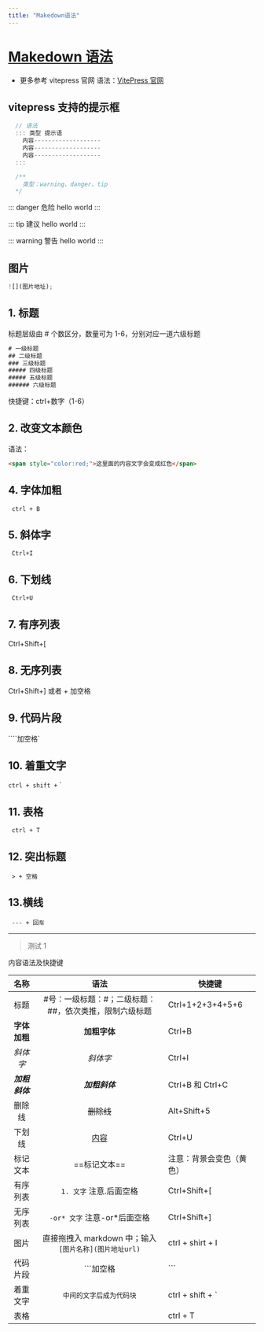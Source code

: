 ```yaml
---
title: "Makedown语法"
---
```


# [Makedown 语法](https://www.runoob.com/markdown/md-tutorial.html)

- 更多参考 vitepress 官网 语法：<a target="_Blank" href="https://vitepress.dev/guide/markdown" >VitePress 官网</a>

## vitepress 支持的提示框

```js
  // 语法
  ::: 类型 提示语
    内容-------------------
    内容-------------------
    内容-------------------
  :::

  /**
    类型：warning、danger、tip
  */
```

::: danger 危险
hello world
:::

::: tip 建议
hello world
:::

::: warning 警告
hello world
:::

## 图片

```js
![](图片地址);
```

## 1. 标题

标题层级由 # 个数区分，数量可为 1-6，分别对应一道六级标题

```js
# 一级标题
## 二级标题
### 三级标题
##### 四级标题
##### 五级标题
###### 六级标题
```

快捷键：ctrl+数字（1-6）

## 2. 改变文本颜色

语法：

```html
<span style="color:red;">这里面的内容文字会变成红色</span>
```

## 4. 字体加粗

` ctrl + B`

## 5. 斜体字

` Ctrl+I`

## 6. 下划线

` Ctrl+U`

## 7. 有序列表

Ctrl+Shift+[

## 8. 无序列表

Ctrl+Shift+] 或者 + 加空格

## 9. 代码片段

````加空格`

## 10. 着重文字

`ctrl + shift +` `

## 11. 表格

` ctrl + T`

## 12. 突出标题

` > + 空格`

## 13.横线

` --- + 回车`

---

> 测试 1

内容语法及快捷键

|    **名称**    |                        **语法**                         | **快捷键**               |
| :------------: | :-----------------------------------------------------: | ------------------------ |
|      标题      | \#号：一级标题：#；二级标题：##，依次类推，限制六级标题 | Ctrl+1+2+3+4+5+6         |
|  **字体加粗**  |                      **加粗字体**                       | Ctrl+B                   |
|    _斜体字_    |                        _斜体字_                         | Ctrl+I                   |
| **_加粗斜体_** |                     **_加粗斜体_**                      | Ctrl+B 和 Ctrl+C         |
|     删除线     |                       ~~删除线~~                        | Alt+Shift+5              |
|     下划线     |                       <u>内容</u>                       | Ctrl+U                   |
|    标记文本    |                      ==标记文本==                       | 注意：背景会变色（黄色） |
|    有序列表    |                 `1. 文字` 注意.后面空格                 | Ctrl+Shift+[             |
|    无序列表    |              `-or* 文字` 注意-or\*后面空格              | Ctrl+Shift+]             |
|      图片      | 直接拖拽入 markdown 中；输入 `[图片名称](图片地址url)`  | ctrl + shirt + I         |
|    代码片段    |                        ```加空格                        | ```                      |
|    着重文字    |                `中间的文字后成为代码块`                 | ctrl + shift + `         |
|      表格      |                                                         | ctrl + T                 |
